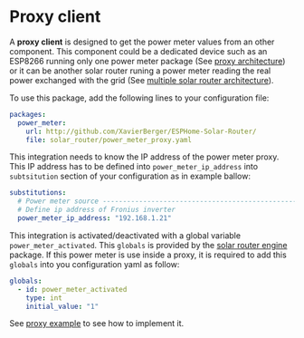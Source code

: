 # Proxy client

A **proxy client** is designed to get the power meter values from an other component. This component could be a dedicated device such as an ESP8266 running only one power meter package (See [proxy architecture](firmware.md#power-meter-proxy-configuration)) or it can be another solar router runing a power meter reading the real power exchanged with the grid (See [multiple solar router architecture](firmware.md#multiple-solar-router-configuration)).

To use this package, add the following lines to your configuration file:

```yaml linenums="1"
packages:
  power_meter:
    url: http://github.com/XavierBerger/ESPHome-Solar-Router/
    file: solar_router/power_meter_proxy.yaml
```

This integration needs to know the IP address of the power meter proxy. This IP address has to be defined into `power_meter_ip_address` into `subtsitution` section of your configuration as in example ballow:

```yaml linenums="1"
substitutions:
  # Power meter source -----------------------------------------------------------
  # Define ip address of Fronius inverter
  power_meter_ip_address: "192.168.1.21"
```

This integration is activated/deactivated with a global variable `power_meter_activated`. This `globals` is provided by the [solar router engine](engine.md) package. If this power meter is use inside a proxy, it is required to add this `globals` into you configuration yaml as follow:

```yaml linenums="1"
globals:
  - id: power_meter_activated
    type: int
    initial_value: "1"
```

See [proxy example](proxy_example.md) to see how to implement it.